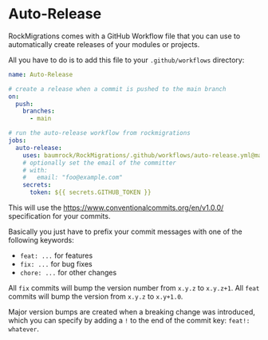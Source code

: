 # Auto-Release

RockMigrations comes with a GitHub Workflow file that you can use to automatically create releases of your modules or projects.

All you have to do is to add this file to your `.github/workflows` directory:

```yaml
name: Auto-Release

# create a release when a commit is pushed to the main branch
on:
  push:
    branches:
      - main

# run the auto-release workflow from rockmigrations
jobs:
  auto-release:
    uses: baumrock/RockMigrations/.github/workflows/auto-release.yml@main
    # optionally set the email of the committer
    # with:
    #   email: "foo@example.com"
    secrets:
      token: ${{ secrets.GITHUB_TOKEN }}
```

This will use the https://www.conventionalcommits.org/en/v1.0.0/ specification for your commits.

Basically you just have to prefix your commit messages with one of the following keywords:

- `feat: ...` for features
- `fix: ...` for bug fixes
- `chore: ...` for other changes

All `fix` commits will bump the version number from `x.y.z` to `x.y.z+1`. All `feat` commits will bump the version from `x.y.z` to `x.y+1.0`.

Major version bumps are created when a breaking change was introduced, which you can specify by adding a `!` to the end of the commit key: `feat!: whatever`.
